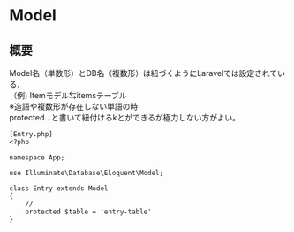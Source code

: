 # Model  
## 概要  
Model名（単数形）とDB名（複数形）は紐づくようにLaravelでは設定されている.  
（例) Itemモデル⇆itemsテーブル  
※造語や複数形が存在しない単語の時<br>protected…と書いて紐付けるkとができるが極力しない方がよい。  
```
[Entry.php]
<?php

namespace App;

use Illuminate\Database\Eloquent\Model;

class Entry extends Model
{
    //
    protected $table = 'entry-table'
}
```
